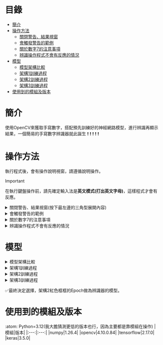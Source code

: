 # 目錄
- [簡介](#簡介)
- [操作方法](#操作方法)
   - [關閉警告、結果視窗](#關閉警告、結果視窗)
   - [會觸發警告的範例](#會觸發警告的範例)
   - [關於數字7的注意事項](#關於數字7的注意事項)
   - [辨識操作程式不會有反應的情況](#辨識操作程式不會有反應的情況)
- [模型](#模型)
   - [模型架構比較](#模型架構比較)
   - [架構1訓練過程](#架構1訓練過程)
   - [架構2訓練過程](#架構2訓練過程)
   - [架構3訓練過程](#架構3訓練過程)
- [使用到的模組及版本](#使用到的模組及版本)
# 簡介
 使用OpenCV來獲取手寫數字，搭配預先訓練好的神經網路模型，進行辨識再顯示結果，一個簡易的手寫數字辨識器就此誕生 :exclamation: :exclamation: :exclamation: :exclamation: :exclamation:
# 操作方法
 執行程式後，會有操作說明視窗，請遵循說明操作。
> [!IMPORTANT]
> 在執行鍵盤操作前，請先確定輸入法是**英文模式(打出英文字母)**，這樣程式才會有反應。
<details>
 <a name="關閉警告、結果視窗"></a>
 <summary>關閉警告、結果視窗(按下最左邊的三角型展開內容)</summary>

 有以下兩種方式:
 1. 按下視窗右上角的X。![image](/picture/x按鈕.png)
 2. 按下任意鍵
 **(推薦使用此方式)**。\
 **若使用方式1的話，_所有鍵盤操作必須按2次，程式才會有反應_**，因此建議使用方法2。

</details>
<details>
 <a name="會觸發警告的範例"></a>                            
 <summary>會觸發警告的範例</summary>

 1. 一位數時:書寫數字5的過程不連續，有斷點。\
 ![image](/picture/觸發警告範例/1-0.bmp)
 2. 二位數時:數字歪斜+間隔過近。\
 ![image](/picture/觸發警告範例/2-0.png)

</details>
<details>
   <a name="關於數字7的注意事項"></a> 
   <summary>關於數字7的注意事項</summary>

   1. 一位數時:書寫過程不連續有斷點，**絕對會辨識錯誤**，辨識成二位數。\
   ![image](/picture/數字7注意事項/1.bmp)
   2. 二位數時:此情況下進行辨識操作，程式不會有任反應，直到你清除重寫，再進行辨識操作。\
   ![image](/picture/數字7注意事項/2.png)
    
</details>
<details>
 <a name="辨識操作程式不會有反應的情況"></a>
 <summary>辨識操作程式不會有反應的情況</summary>

 1. 輸入法為中文模式，程式無法偵測到你給予的指令。
 2. 程式判定目前書寫的數字超過2位數，幾使是一點程式仍然會判定為一位。\
 ![image](/picture/沒反應情況/0.png) ![image](/picture/沒反應情況/1.png)

</details>

# 模型
<details>
   <a name="模型架構比較"></a> 
   <summary>模型架構比較</summary>

   ![image](/picture/架構比較.bmp)\
   :large_orange_diamond: 架構設計順序: 架構1:arrow_right:架構2:arrow_right:架構3\
   :large_orange_diamond: 對於ELAN:
   - 架構1: 使用1x1捲積進行分割。
   - 架構2&3: 使用自定義層進行分割，而且不涉及任何參數的訓練。

</details>
<details>
 <a name="架構1訓練過程"></a>
 <summary>架構1訓練過程</summary>
   
 1. 使用Adam+學習率計畫(餘弦重啟)，因為只設定20個epoch，只能先停止，準確率變化如下圖。\
 ![image](/picture/架構1/first.jpg)
 2. 接續訓練，嘗試使用SGD(不同的學習率、不同的動量值、權重衰減不同強度)+有無學習率計畫(餘弦重啟、Epoch衰減)、上一段的設定，最終以上一段的設定表現最佳。準確率變化如下圖。\
 ![image](/picture/架構1/接續.bmp)

</details>
<details>
   <a name="架構2訓練過程"></a>
   <summary>架構2訓練過程</summary>

   1. 使用AdamW(weight_decay=0.0005)+學習率計畫(餘弦重啟)，準確率變化如下圖。\
   ![image](/picture/架構2/first.bmp)
   2. 取上一段第13個Epoch的模型接續訓練，使用SGD(相同學習率、相同動量值、權重衰減不同強度)+有無學習率計畫(每個Epoch衰減0.5)。參數表現最佳的準確率變化如下圖。\
   ![image](/picture/架構2/接續.bmp)

</details>
<details>
 <a name="架構3訓練過程"></a>
  <summary>架構3訓練過程</summary>

 1. 使用AdamW(weight_decay=0.003)+學習率計畫(每個Epoch衰減0.6)。準確率變化如下圖。\
 ![image](/picture/架構3/first.bmp)
 2. 取上一段第7個Epoch的模型接續訓練，使用SGD(learning_rate=0.05,momentum=0.4,weight_decay=0.005)+學習率計畫(每個Epoch衰減0.6)。準確率變化如下圖。\
 ![image](/picture/架構3/接續.bmp)

</details>

:white_check_mark:最終決定選擇，架構2紅色框框的Epoch做為辨識器的模型。
# 使用到的模組及版本
:atom: Python=3.12(我大膽猜測更低的版本也行，因為主要都是靠模組在操作)
|模組|版本|
|:---:|:---:|
|numpy|1.26.4|
|opencv|4.10.0.84|
|tensorflow|2.17.0|
|keras|3.5.0|


